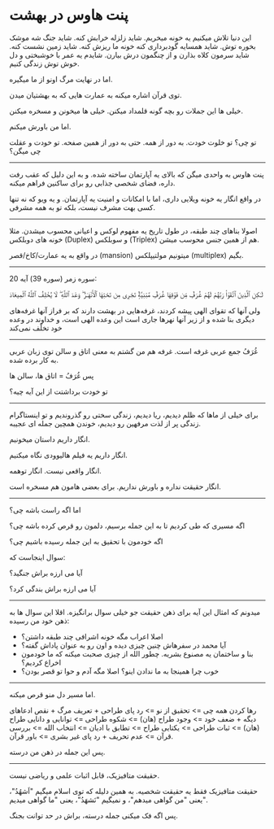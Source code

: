﻿<h1>پنت هاوس در بهشت</h1>

<p>این دنیا تلاش میکنیم یه خونه میخریم. شاید زلزله خرابش کنه. شاید جنگ شه موشک بخوره توش. شاید همسایه گودبرداری کنه خونه ما ریزش کنه. شاید زمین نشست کنه. شاید سرمون کلاه بذارن و از چنگمون درش بیارن. شایدم یه عمر با خوشبختی و دل خوش توش زندگی کنیم.</p>
<p>اما در نهایت مرگ اونو از ما میگیره.</p>
<p>توی قرآن اشاره میکنه به عمارت هایی که به بهشتیان میدن.</p>
<p>خیلی ها این جملات رو بچه گونه قلمداد میکنن. خیلی ها میخونن و مسخره میکنن.</p>
<p>اما من باورش میکنم.</p>
<p>تو چی؟ تو خلوت خودت. به دور از همه. حتی به دور از همین صفحه. تو خودت و عقلت چی میگن؟</p>
<hr />
<p>پنت هاوس به واحدی میگن که بالای یه آپارتمان ساخته شده. و به این دلیل که عقب رفت داره، فضای شخصی جذابی رو برای ساکنین فراهم میکنه.</p>
<p>در واقع انگار یه خونه ویلایی داری، اما با امکانات و امنیت یه آپارتمان. و یه ویو که نه تنها کسی بهت مشرف نیست، بلکه تو به همه مشرفی.</p>
<hr />
<p>اصولا بناهای چند طبقه، در طول تاریخ یه مفهوم لوکس و اعیانی محسوب میشدن. مثلا خونه های دوبلکس (Duplex) و سوبلکس (Triplex) هم از همین جنس محوسب میشن.</p>
<p>در واقع به یه عمارت/کاخ/قصر (mansion) میتونیم مولتیپلکس (multiplex) بگیم.</p>
<hr />
<p>سوره زمر (سوره 39) آیه 20:</p>
<p>لَـٰكِنِ ٱلَّذِينَ ٱتَّقَوْا۟ رَبَّهُمْ لَهُمْ غُرَفٌۭ مِّن فَوْقِهَا غُرَفٌۭ مَّبْنِيَّةٌۭ تَجْرِى مِن تَحْتِهَا ٱلْأَنْهَـٰرُ ۖ وَعْدَ ٱللَّهِ ۖ لَا يُخْلِفُ ٱللَّهُ ٱلْمِيعَادَ</p>
<p>ولی آنها که تقوای الهی پیشه کردند، غرفه‌هایی در بهشت دارند که بر فراز آنها غرفه‌های دیگری بنا شده و از زیر آنها نهرها جاری است این وعده الهی است، و خداوند در وعده خود تخلّف نمی‌کند</p>
<hr />
<p>غُرَفُ جمع عربی غرفه است. غرفه هم من گشتم به معنی اتاق و سالن توی زبان عربی به کار برده شده.</p>
<p>پس غُرَفُ = اتاق ها، سالن ها</p>
<p>تو خودت برداشتت از این آیه چیه؟</p>
<hr />
<p>برای خیلی از ماها که ظلم دیدیم، ریا دیدیم، زندگی سختی رو گذروندیم و تو اینستاگرام زندگی پر از لذت مرفهین رو دیدیم، خوندن همچین جمله ای عجیبه.</p>
<p>انگار داریم داستان میخونیم.</p>
<p>انگار داریم یه فیلم هالیوودی نگاه میکنیم.</p>
<p>انگار واقعی نیست. انگار توهمه.</p>
<p>انگار حقیقت نداره و باورش نداریم. برای بعضی هامون هم مسخره است.</p>
<hr />
<p>اما اگه راست باشه چی؟</p>
<p>اگه مسیری که طی کردیم تا به این جمله برسیم، دلمون رو قرص کرده باشه چی؟</p>
<p>اگه خودمون با تحقیق به این جمله رسیده باشیم چی؟</p>
<p>سوال اینجاست که:</p>
<p>آیا می ارزه براش جنگید؟</p>
<p>آیا می ارزه براش بندگی کرد؟</p>
<hr />
<p>میدونم که امثال این آیه برای ذهن حقیقت جو خیلی سوال برانگیزه. اقلا این سوال ها به ذهن خود من رسیده:</p>
<ul>
    <li>اصلا اعراب مگه خونه اشرافی چند طبقه داشتن؟</li>
    <li>آیا محمد در سفرهاش چنین چیزی دیده و اون رو به عنوان پاداش گفته؟</li>
    <li>بنا و ساختمان یه مصنوع بشریه. چطور الله از چیزی صحبت میکنه که ما خودمون اخراع کردیم؟</li>
    <li>خوب چرا همینجا به ما ندادن اینو؟ اصلا مگه آدم و حوا تو قصر بودن؟</li>
</ul>
<hr />
<p>اما مسیر دل منو قرص میکنه.</p>
<p>رها کردن همه چی => تحقیق از نو => رد پای طراحی + تعریف مرگ + نقص ادعاهای دیگه + ضعف خود => وجود طراح (هان) => شکوه طراحی => توانایی و دانایی طراح (هان) => ثبات طراحی => یکتایی طراح => تطابق با ادیان => انتخاب الله => بررسی قرآن => عدم تحریف + رد پای غیر بشری => باور قرآن.</p>
<p>پس این جمله در ذهن من درسته.</p>
<hr />
<p>حقیقت متافیزیک، قابل اثبات علمی و ریاضی نیست.</p>
<p>حقیقت متافیزیک فقط یه حقیقت شخصیه. به همین دلیله که توی اسلام میگیم "اَشهُدُ"، یعنی "من گواهی میدهم"، و نمیگیم "نَشهَدُ"، یعنی "ما گواهی میدیم".</p>
<p>پس اگه فک میکنی جمله درسته، براش در حد توانت بجنگ.</p>